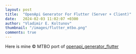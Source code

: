 ```yaml
---
layout: post
title:  "OpenApi Generator For Flutter (Server + Client)"
date:   2024-02-03 11:02:07 +0300
author: "Vladimir E. Koltunov"
thumbnail: "/images/flutter_mtbo.png"
comments: true
---
```

Here is mine &copy; MTBO port of <a href="https://mtbo.org/openapi_generator_flutter">openapi_generator_flutter</a>


